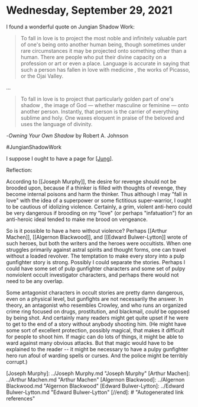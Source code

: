 # Wednesday, September 29, 2021

I found a wonderful quote on Jungian Shadow Work:

>To fall in love is to project the most noble
and infinitely valuable part of one's being onto
another human being, though sometimes
under rare circumstances it may be projected
onto something other than a human. There
are people who put their divine capacity on a
profession or art or even a place. Language is
accurate in saying that such a person has
fallen in love with medicine , the works of
Picasso, or the Ojai Valley. 

...

>To fall in love is to project that particularly
golden part of one's shadow , the image of
God — whether masculine or feminine — onto
another person. Instantly, that person is the
carrier of everything sublime and holy. One
waxes eloquent in praise of the beloved and
uses the language of divinity. 

-*Owning Your Own Shadow* by Robert A. Johnson

#JungianShadowWork

I suppose I ought to have a page for [[Jung]].

Reflection: 

According to [[Joseph Murphy]], the desire for revenge should not be brooded upon, because if a thinker is filled with thoughts of revenge, they become internal poisons and harm the thinker. Thus although I may "fall in love" with the idea of a superpower or some fictitious super-warrior, I ought to be cautious of idolizing violence. Certainly, a grim, violent anti-hero could be very dangerous if brooding on my "love" (or perhaps "infatuation") for an anti-heroic ideal tended to make me brood on vengeance. 

So is it possible to have a hero without violence? Perhaps [[Arthur Machen]], [[Algernon Blackwood]], and [[Edward Bulwer-Lytton]] wrote of such heroes, but both the writers and the heroes were occultists. When one struggles primarily against astral spirits and thought forms, one can travel without a loaded revolver. The temptation to make every story into a pulp gunfighter story is strong. Possibly I could separate the stories. Perhaps I could have some set of pulp gunfighter characters and some set of pulpy nonviolent occult investigator characters, and perhaps there would not need to be any overlap.

Some antagonist characters in occult stories are pretty damn dangerous, even on a physical level, but gunfights are not necessarily the answer.  In theory, an antagonist who resembles Crowley, and who runs an organized crime ring focused on drugs, prostitution, and blackmail, *could* be opposed by being shot. And certainly many readers might get quite upset if he were to get to the end of a story without anybody shooting him. (He might have some sort of excellent protection, possibly magical, that makes it difficult for people to shoot him. If magic can do lots of things, it might be able to ward against many obvious attacks. But that magic would have to be explained to the reader -- it might be necessary to have a pulpy gunfighter hero run afoul of warding spells or curses. And the police might be terribly corrupt.)



[//begin]: # "Autogenerated link references for markdown compatibility"
[Jung]: ../Jung.md "Jung"
[Joseph Murphy]: ../Joseph Murphy.md "Joseph Murphy"
[Arthur Machen]: ../Arthur Machen.md "Arthur Machen"
[Algernon Blackwood]: ../Algernon Blackwood.md "Algernon Blackwood"
[Edward Bulwer-Lytton]: ../Edward Bulwer-Lytton.md "Edward Bulwer-Lytton"
[//end]: # "Autogenerated link references"